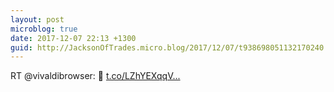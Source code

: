 ```yaml
---
layout: post
microblog: true
date: 2017-12-07 22:13 +1300
guid: http://JacksonOfTrades.micro.blog/2017/12/07/t938698051132170240.html
---
```

RT @vivaldibrowser: 🤘 [t.co/LZhYEXqqV...](https://t.co/LZhYEXqqVj)
